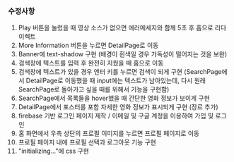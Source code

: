### 수정사항
1. Play 버튼을 눌렀을 때 영상 소스가 없으면 에러메세지와 함께 5초 후 홈으로 리다이렉트
2. More Information 버튼을 누르면 DetailPage로 이동
3. Banner에 text-shadow 구현 (배경이 흰색일 경우 가독성이 떨어지는 것을 보완)
4. 검색창에 텍스트를 입력 후 완전히 지웠을 때 홈으로 이동
5. 검색창에 텍스트가 있을 경우 엔터 키를 누르면 검색이 되게 구현 (SearchPage에서 DetailPage로 이동했을 때 input에는 텍스트가 남아있는데, 다시 원래 SearchPage로 돌아가고 싶을 때를 위해서 기능을 구현함)
6. SearchPage에서 목록들을 hover했을 때 간단한 영화 정보가 보이게 구현
7. DetailPage에서 포스터를 포함 자세한 영화 정보가 표시되게 구현 (장르 추가)
8. firebase 기반 로그인 페이지 제작 / 이메일 및 구글 계정을 이용하여 가입 및 로그인
9. 홈 화면에서 우측 상단의 프로필 이미지를 누르면 프로필 페이지로 이동
10. 프로필 페이지 내에 프로필 선택과 로그아웃 기능 구현
11. "initializing..."에 css 구현
<!-- 12. MovieModal 및 DetailPage에 Play 버튼 구현: 버튼을 누르면 포스터 대신 Iframe 실행 -->